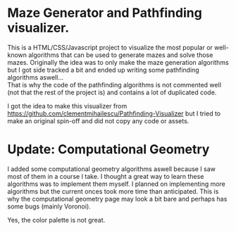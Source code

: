 # Maze Generator and Pathfinding visualizer.

This is a HTML/CSS/Javascript project to visualize the most popular or well-known algorithms that can be used to generate mazes and solve those mazes.
Originally the idea was to only make the maze generation algorithms but I got side tracked a bit and ended up writing some pathfinding algorithms aswell...  
That is why the code of the pathfinding algorithms is not commented well (not that the rest of the project is) and contains a lot of duplicated code.

I got the idea to make this visualizer from https://github.com/clementmihailescu/Pathfinding-Visualizer but I tried to make an original spin-off and
did not copy any code or assets.

# Update: Computational Geometry

I added some computational geometry algorithms aswell because I saw most of them in a course I take. I thought a great way to learn these
algorithms was to implement them myself. I planned on implementing more algorithms but the current onces took more time than anticipated.
This is why the computational geometry page may look a bit bare and perhaps has some bugs (mainly Voronoi). 

Yes, the color palette is not great.
